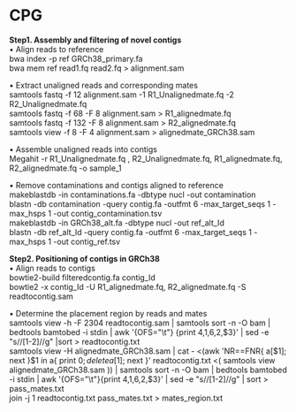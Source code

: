# CPG
 
**Step1. Assembly and filtering of novel contigs** <br>
•	Align reads to reference <br>
bwa index -p ref GRCh38_primary.fa <br>
bwa mem ref read1.fq read2.fq > alignment.sam
 
•	Extract unaligned reads and corresponding mates <br>
samtools fastq -f 12 alignment.sam -1 R1_Unalignedmate.fq  -2 R2_Unalignedmate.fq  <br> 
samtools fastq -f 68 -F 8 alignment.sam > R1_alignedmate.fq <br>
samtools fastq -f 132 -F 8 alignment.sam > R2_alignedmate.fq <br>
samtools view -f 8 -F 4 alignment.sam > alignedmate_GRCh38.sam <br>
 
•	Assemble unaligned reads into contigs <br>
Megahit -r R1_Unalignedmate.fq , R2_Unalignedmate.fq, R1_alignedmate.fq, R2_alignedmate.fq  -o sample_1 <br>
 
•	Remove contaminations and contigs aligned to reference <br>
makeblastdb -in contaminations.fa -dbtype nucl -out contamination <br>
blastn -db contamination -query contig.fa -outfmt 6 -max_target_seqs 1  -max_hsps 1  -out  contig_contamination.tsv <br>
makeblastdb -in GRCh38_alt.fa -dbtype nucl -out ref_alt_Id <br>
blastn -db ref_alt_Id -query contig.fa -outfmt 6 -max_target_seqs 1  -max_hsps 1  -out  contig_ref.tsv <br>
 
**Step2. Positioning of contigs in GRCh38**  <br>
•	Align reads to contigs <br>
bowtie2-build filteredcontig.fa contig_Id<br>
bowtie2 -x contig_Id -U R1_alignedmate.fq, R2_alignedmate.fq  -S readtocontig.sam<br>
 
•	Determine the placement region by reads and mates<br>
samtools view -h -F 2304 readtocontig.sam  | samtools sort -n -O bam | bedtools bamtobed -i stdin | awk '{OFS="\t"} {print $4,$1,$6,$2,$3}' | sed -e "s/\/[1-2]//g" |sort > readtocontig.txt<br>
samtools view -H alignedmate_GRCh38.sam | cat - <(awk 'NR==FNR{ a[$1]; next }$1 in a{ print $0 ; delete a[$1]; next }' readtocontig.txt <( samtools view alignedmate_GRCh38.sam )) | samtools sort -n -O bam | bedtools bamtobed -i stdin | awk '{OFS="\t"}{print $4,$1,$6,$2,$3}' | sed -e "s/\/[1-2]//g" | sort > pass_mates.txt<br>
join -j 1 readtocontig.txt pass_mates.txt > mates_region.txt
 
